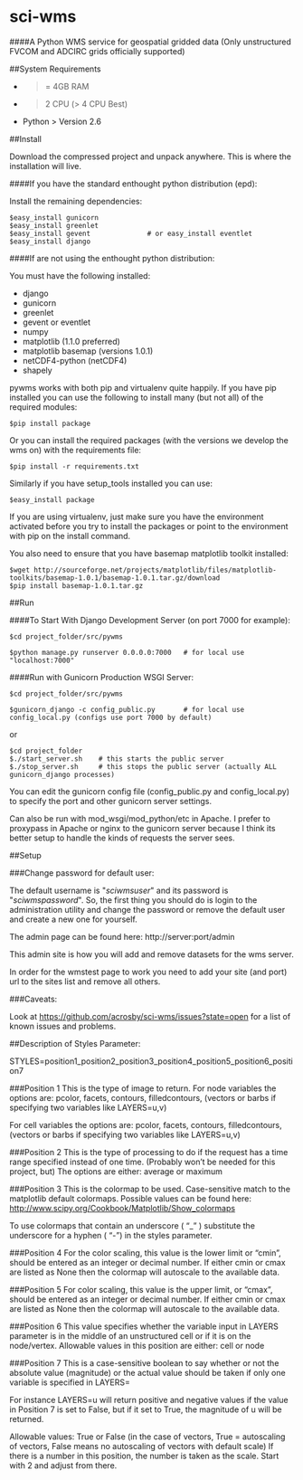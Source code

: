 sci-wms
=========

####A Python WMS service for geospatial gridded data (Only unstructured FVCOM and ADCIRC grids officially supported)

##System Requirements

- >= 4GB RAM
- > 2 CPU (> 4 CPU Best)
- Python > Version 2.6


##Install

Download the compressed project and unpack anywhere. This is where the installation will live.

####If you have the standard enthought python distribution (epd):

Install the remaining dependencies:

    $easy_install gunicorn
    $easy_install greenlet
    $easy_install gevent              # or easy_install eventlet
    $easy_install django

####If are not using the enthought python distribution:

You must have the following installed:

- django
- gunicorn
- greenlet
- gevent or eventlet
- numpy
- matplotlib (1.1.0 preferred)
- matplotlib basemap (versions 1.0.1)
- netCDF4-python (netCDF4)
- shapely

pywms works with both pip and virtualenv quite happily. If you
have pip installed you can use the following to install many (but not all) of the required modules:

    $pip install package

Or you can install the required packages (with the versions we develop
the wms on) with the requirements file:

    $pip install -r requirements.txt
    
Similarly if you have setup_tools installed you can use:

    $easy_install package
    
If you are using virtualenv, just make sure you have the environment
activated before you try to install the packages or point to the environment
with pip on the install command.

You also need to ensure that you have basemap matplotlib toolkit installed:

    $wget http://sourceforge.net/projects/matplotlib/files/matplotlib-toolkits/basemap-1.0.1/basemap-1.0.1.tar.gz/download
    $pip install basemap-1.0.1.tar.gz

##Run

####To Start With Django Development Server (on port 7000 for example):

    $cd project_folder/src/pywms

    $python manage.py runserver 0.0.0.0:7000   # for local use "localhost:7000"

####Run with Gunicorn Production WSGI Server:

    $cd project_folder/src/pywms

    $gunicorn_django -c config_public.py       # for local use config_local.py (configs use port 7000 by default)
    
or

    $cd project_folder
    $./start_server.sh    # this starts the public server
    $./stop_server.sh     # this stops the public server (actually ALL gunicorn_django processes)

You can edit the gunicorn config file (config_public.py and config_local.py) to specify the port and other
gunicorn server settings.

Can also be run with mod_wsgi/mod_python/etc in Apache. I prefer to proxypass
in Apache or nginx to the gunicorn server because I think its better setup
to handle the kinds of requests the server sees.

##Setup

###Change password for default user:

The default username is "*sciwmsuser*" and its password is "*sciwmspassword*". So,
the first thing you should do is login to the administration utility
and change the password or remove the default user and create a new one
for yourself. 

The admin page can be found here:   http://server:port/admin

This admin site is how you will add and remove datasets for the wms server.

In order for the wmstest page to work you need to add your site (and port) url to the sites list and remove all others.

###Caveats:

Look at https://github.com/acrosby/sci-wms/issues?state=open for a list of known issues and problems.

##Description of Styles Parameter:

STYLES=position1_position2_position3_position4_position5_position6_position7

###Position 1
This is the type of image to return.
For node variables the options are: pcolor, facets, contours, filledcontours, (vectors or barbs if specifying two variables like LAYERS=u,v)

For cell variables the options are: pcolor, facets, contours, filledcontours, (vectors or barbs if specifying two variables like LAYERS=u,v)

###Position 2
This is the type of processing to do if the request has a time range specified instead of one time. (Probably won’t be needed for this project, but) The options are either: average or maximum

###Position 3
This is the colormap to be used. Case-sensitive match to the matplotlib default colormaps. Possible values can be found here: http://www.scipy.org/Cookbook/Matplotlib/Show_colormaps

To use colormaps that contain an underscore ( “_” ) substitute the underscore for a hyphen ( “-”) in the styles parameter.

###Position 4
For the color scaling, this value is the lower limit or “cmin”, should be entered as an integer or decimal number. If either cmin or cmax are listed as None then the colormap will autoscale to the available data.

###Position 5
For color scaling, this value is the upper limit, or “cmax”, should be entered as an integer or decimal number. If either cmin or cmax are listed as None then the colormap will autoscale to the available data.

###Position 6
This value specifies whether the variable input in LAYERS parameter is in the middle of an unstructured cell or if it is on the node/vertex. Allowable values in this position are either: cell or node

###Position 7
This is a case-sensitive boolean to say whether or not the absolute value (magnitude) or the actual value should be taken if only one variable is specified in LAYERS=

For instance LAYERS=u will return positive and negative values if the value in Position 7 is set to False, but if it set to True, the magnitude of u will be returned.

Allowable values: True or False
(in the case of vectors, True = autoscaling of vectors, False means no autoscaling of vectors with default scale) If there is a number in this position, the number is taken as the scale. Start with 2 and adjust from there.

